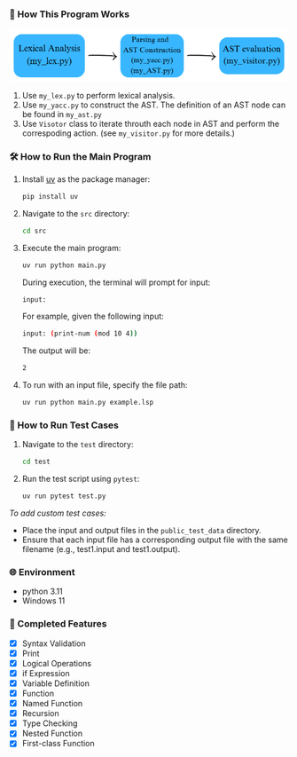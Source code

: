 ### 🚀 How This Program Works
![alt text](image.png)
1. Use `my_lex.py` to perform lexical analysis.
2. Use `my_yacc.py` to construct the AST. The definition of an AST node can be found in `my_ast.py` 
3. Use `Visotor` class to iterate throuth each node in AST and perform the correspoding action. (see `my_visitor.py` for more details.)


### 🛠️ How to Run the Main Program
1. Install [uv](https://github.com/astral-sh/uv) as the package manager:  
   ```bash
   pip install uv
   ```

2. Navigate to the `src` directory:  
   ```bash
   cd src
   ```

3. Execute the main program:  
   ```bash
   uv run python main.py
   ```

   During execution, the terminal will prompt for input:
   ```bash
   input:
   ```

   For example, given the following input:
   ```bash
   input: (print-num (mod 10 4))
   ```

   The output will be:
   ```bash
   2
   ```
1. To run with an input file, specify the file path:  
   ```bash
   uv run python main.py example.lsp
   ```

### 🧪 How to Run Test Cases

1. Navigate to the `test` directory:  
   ```bash
   cd test
   ```

2. Run the test script using `pytest`:  
   ```bash
   uv run pytest test.py
   ```


*To add custom test cases:*

- Place the input and output files in the `public_test_data` directory.
- Ensure that each input file has a corresponding output file with the same filename (e.g., test1.input and test1.output).

### 🌐 Environment
- python 3.11
- Windows 11


### 📝 Completed Features
- [x] Syntax Validation
- [x] Print
- [x] Logical Operations
- [x] if Expression
- [x] Variable Definition
- [x] Function
- [x] Named Function
- [x] Recursion
- [x] Type Checking
- [x] Nested Function
- [x] First-class Function
